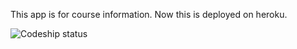 This app is for course information. Now this is deployed on heroku.

![Codeship status](https://codeship.com/projects/24d3b650-4590-0133-05cb-2ef8d8aa93c4/status?branch=master)